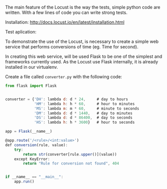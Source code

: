 The main feature of the Locust is the way the tests, simple python code are written. With a few lines of code you can write strong tests.

Installation:
http://docs.locust.io/en/latest/installation.html

Test aplication:

To demonstrate the use of the Locust, is necessary to create a simple web service that performs conversions of time (eg. Time for second).

In creating this web service, will be used Flask to be one of the simplest and frameworks currently used. As the Locust use Flask internally, it is already installed in our virtualenv.

Create a file called `converter.py` with the following code:

```javascript
from flask import Flask


converter = {'DH': lambda d: d * 24,     # day to hours
             'HM': lambda h: h * 60,     # hour to minutes
             'MS': lambda m: m * 60,     # minute to seconds
             'DM': lambda d: d * 1440,   # day to minutes
             'DS': lambda d: d * 86400,  # day to seconds
             'HS': lambda h: h * 3600}   # hour to seconds

app = Flask(__name__)

@app.route('/<rule>/<int:value>')
def conversion(rule, value):
    try:
        return str(converter[rule.upper()](value))
    except KeyError:
        return "Rule for conversion not found", 404


if __name__ == "__main__":
    app.run()
```
